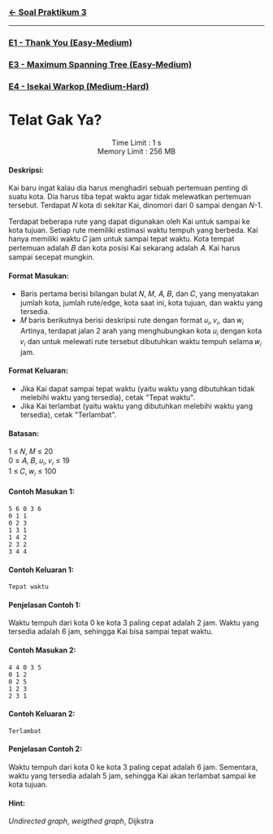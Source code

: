 ### [← Soal Praktikum 3](../../)
<hr />

### [E1 - Thank You (Easy-Medium)](../prob-E1)
### [E3 - Maximum Spanning Tree (Easy-Medium)](../prob-E3)
### [E4 - Isekai Warkop (Medium-Hard)](../prob-E4)
# Telat Gak Ya?
<p align="center">
  Time Limit : 1 s<br>
  Memory Limit : 256 MB
</p>

#### Deskripsi: 
Kai baru ingat kalau dia harus menghadiri sebuah pertemuan penting di suatu kota. Dia harus tiba tepat waktu agar tidak melewatkan pertemuan tersebut. Terdapat 𝑁 kota di sekitar Kai, dinomori dari 0 sampai dengan 𝑁-1.

Terdapat beberapa rute yang dapat digunakan oleh Kai untuk sampai ke kota tujuan. Setiap rute memiliki estimasi waktu tempuh yang berbeda. Kai hanya memiliki waktu 𝐶 jam untuk sampai tepat waktu. Kota tempat pertemuan adalah 𝐵 dan kota posisi Kai sekarang adalah 𝐴. Kai harus sampai secepat mungkin.

#### Format Masukan:
- Baris pertama berisi bilangan bulat 𝑁, 𝑀, 𝐴, 𝐵, dan 𝐶, yang menyatakan jumlah kota, jumlah rute/edge, kota saat ini, kota tujuan, dan waktu yang tersedia.
- 𝑀 baris berikutnya berisi deskripsi rute dengan format 𝑢<sub>𝑖</sub>, 𝑣<sub>𝑖</sub>, dan 𝑤<sub>𝑖</sub> Artinya, terdapat jalan 2 arah yang menghubungkan kota 𝑢<sub>𝑖</sub> dengan kota 𝑣<sub>𝑖</sub> dan untuk melewati rute tersebut dibutuhkan waktu tempuh selama 𝑤<sub>𝑖</sub> jam.

#### Format Keluaran:
- Jika Kai dapat sampai tepat waktu (yaitu waktu yang dibutuhkan tidak melebihi waktu yang tersedia), cetak "Tepat waktu".
- Jika Kai terlambat (yaitu waktu yang dibutuhkan melebihi waktu yang tersedia), cetak "Terlambat".

#### Batasan:
1 ≤ 𝑁, 𝑀 ≤ 20<br>
0 ≤ 𝐴, 𝐵, 𝑢<sub>𝑖</sub>, 𝑣<sub>𝑖</sub> ≤ 19<br>
1 ≤ 𝐶, 𝑤<sub>𝑖</sub> ≤ 100

#### Contoh Masukan 1:
```
5 6 0 3 6
0 1 1
0 2 3
1 3 1
1 4 2
2 3 2
3 4 4
```

#### Contoh Keluaran 1:
```
Tepat waktu
```

#### Penjelasan Contoh 1:
Waktu tempuh dari kota 0 ke kota 3 paling cepat adalah 2 jam. Waktu yang tersedia adalah 6 jam, sehingga Kai bisa sampai tepat waktu.

#### Contoh Masukan 2:
```
4 4 0 3 5
0 1 2
0 2 5
1 2 3
2 3 1
```

#### Contoh Keluaran 2:
```
Terlambat
```

#### Penjelasan Contoh 2:
Waktu tempuh dari kota 0 ke kota 3 paling cepat adalah 6 jam. Sementara, waktu yang tersedia adalah 5 jam, sehingga Kai akan terlambat sampai ke kota tujuan.

#### Hint:
_Undirected graph_, _weigthed graph_, Dijkstra
